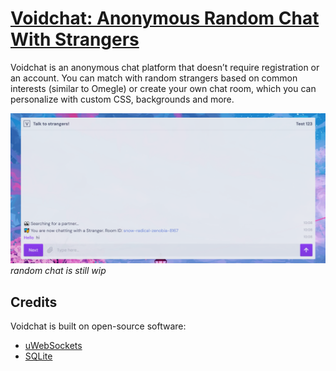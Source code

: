 # [Voidchat: Anonymous Random Chat With Strangers](https://voidchat.org)

Voidchat is an anonymous chat platform that doesn’t require registration or an account. You can match with random strangers based on common interests (similar to Omegle) or create your own chat room, which you can personalize with custom CSS, backgrounds and more.

![omegle alternatives](/images/voidchat-talk-to-strangers.png)
*random chat is still wip*

## Credits

Voidchat is built on open-source software:

  - [uWebSockets](https://github.com/uNetworking/uWebSockets)
  - [SQLite](https://www.sqlite.org)
